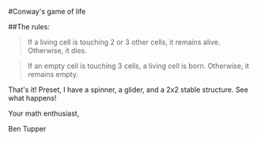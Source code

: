 #Conway's game of life


##The rules:


>If a living cell is touching 2 or 3 other cells, it remains alive. Otherwise, it dies.


>If an empty cell is touching 3 cells, a living cell is born. Otherwise, it remains empty.


That's it! Preset, I have a spinner, a glider, and a 2x2 stable structure. See what happens!


Your math enthusiast,


Ben Tupper
